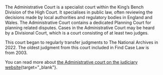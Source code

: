 The Administrative Court is a specialist court within the King’s Bench Division of the High Court. It specialises in public law, often reviewing the decisions made by local authorities and regulatory bodies in England and Wales. The Administrative Court contains a dedicated Planning Court for planning related disputes. Cases in the Administrative Court may be heard by a Divisional Court, which is a court consisting of at least two judges.

This court began to regularly transfer judgments to The National Archives in 2022. The oldest judgment from this court included in Find Case Law is from 2003.

You can read more about [the Administrative court on the judiciary website](https://www.judiciary.uk/courts-and-tribunals/high-court/administrative-court/){target="\_blank"}.
